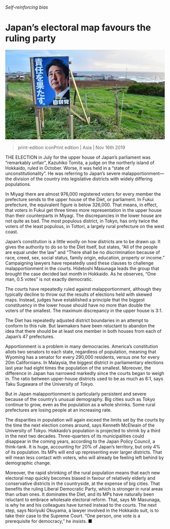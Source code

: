 ###### Self-reinforcing bias

# Japan’s electoral map favours the ruling party 

![image](images/20191116_ASP008_0.jpg) 

> print-edition iconPrint edition | Asia | Nov 16th 2019 

THE ELECTION in July for the upper house of Japan’s parliament was “remarkably unfair”, Kazuhiko Tomita, a judge on the northerly island of Hokkaido, ruled in October. Worse, it was held in a “state of unconstitutionality”. He was referring to Japan’s severe malapportionment—the division of the country into legislative districts with widely differing populations. 

In Miyagi there are almost 976,000 registered voters for every member the prefecture sends to the upper house of the Diet, or parliament. In Fukui prefecture, the equivalent figure is below 326,000. That means, in effect, that voters in Fukui get three times more representation in the upper house than their counterparts in Miyagi. The discrepancies in the lower house are not quite as bad. The most populous district, in Tokyo, has only twice the voters of the least populous, in Tottori, a largely rural prefecture on the west coast. 

Japan’s constitution is a little woolly on how districts are to be drawn up. It gives the authority to do so to the Diet itself, but states, “All of the people are equal under the law” and “There shall be no discrimination because of race, creed, sex, social status, family origin, education, property or income.” Campaigning lawyers have repeatedly used these clauses to challenge malapportionment in the courts. Hidetoshi Masunaga leads the group that brought the case decided last month in Hokkaido. As he observes, “One man, 0.5 votes” is not exactly democratic. 

The courts have repeatedly ruled against malapportionment, although they typically decline to throw out the results of elections held with skewed maps. Instead, judges have established a principle that the biggest constituency in the lower house should have no more than double the voters of the smallest. The maximum discrepancy in the upper house is 3:1. 

The Diet has repeatedly adjusted district boundaries in an attempt to conform to this rule. But lawmakers have been reluctant to abandon the idea that there should be at least one member in both houses from each of Japan’s 47 prefectures. 

Apportionment is a problem in many democracies. America’s constitution allots two senators to each state, regardless of population, meaning that Wyoming has a senator for every 290,000 residents, versus one for every 20m Californians. In Malaysia, the biggest district in parliamentary elections last year had eight times the population of the smallest. Moreover, the difference in Japan has narrowed markedly since the courts began to weigh in. The ratio between upper-house districts used to be as much as 6:1, says Taku Sugawara of the University of Tokyo. 

But in Japan malapportionment is particularly persistent and severe because of the country’s unusual demography. Big cities such as Tokyo continue to grow, even as the population as a whole shrinks. Some rural prefectures are losing people at an increasing rate. 

The disparities in population will again exceed the limits set by the courts by the time the next election comes around, says Kenneth McElwain of the University of Tokyo. Hokkaido’s population is projected to shrink by a third in the next two decades. Three-quarters of its municipalities could disappear in the coming years, according to the Japan Policy Council, a think-tank. It is huge, accounting for 20% of Japan’s territory, but only 4% of its population. Its MPs will end up representing ever larger districts. That will mean less contact with voters, who will already be feeling left behind by demographic change. 

Moreover, the rapid shrinking of the rural population means that each new electoral map quickly becomes biased in favour of relatively elderly and conservative districts in the countryside, at the expense of big cities. That benefits the ruling Liberal Democratic Party, which is stronger in rural areas than urban ones. It dominates the Diet, and its MPs have naturally been reluctant to embrace wholesale electoral reform. That, says Mr Masunaga, is why he and his colleagues have turned instead to the courts. The next step, says Noriyuki Okuyama, a lawyer involved in the Hokkaido suit, is to take their case to the Supreme Court. “One person, one vote is a prerequisite for democracy,” he insists. ■ 

